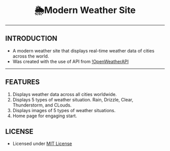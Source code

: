 <h1 align = "center">
    🌦️Modern Weather Site
</h1>
<hr></hr>

## INTRODUCTION

- A modern weather site that displays real-time weather data of cities across the world.
- Was created with the use of API from [!OpenWeatherAPI](https://openweathermap.org/api)

---

## FEATURES

1. Displays weather data across all cities worldwide.
2. Displays 5 types of weather situation. Rain, Drizzle, Clear, Thunderstorm, and CLouds.
3. Displays images of 5 types of weather situations.
4. Home page for engaging start.

## LICENSE

- Licensed under [MIT License](https://opensource.org/licenses/MIT)

